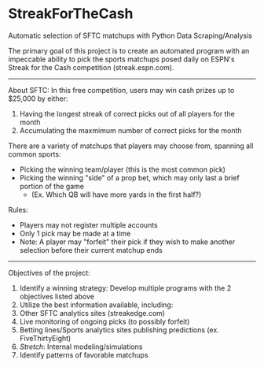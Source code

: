 # StreakForTheCash
Automatic selection of SFTC matchups with Python Data Scraping/Analysis

The primary goal of this project is to create an automated program with an impeccable ability to pick the sports matchups posed daily on ESPN's Streak for the Cash competition (streak.espn.com).

- - - -

About SFTC:
In this free competition, users may win cash prizes up to $25,000 by either:

1. Having the longest streak of correct picks out of all players for the month
2. Accumulating the maxmimum number of correct picks for the month

There are a variety of matchups that players may choose from, spanning all common sports:
* Picking the winning team/player (this is the most common pick)
* Picking the winning "side" of a prop bet, which may only last a brief portion of the game
  * (Ex. Which QB will have more yards in the first half?)

Rules:
* Players may not register multiple accounts
* Only 1 pick may be made at a time
* Note: A player may "forfeit" their pick if they wish to make another selection before their current matchup ends

- - - -
Objectives of the project:
1. Identify a winning strategy: Develop multiple programs with the 2 objectives listed above
2. Utilize the best information available, including:
  1. Other SFTC analytics sites (streakedge.com)
  2. Live monitoring of ongoing picks (to possibly forfeit)
  3. Betting lines/Sports analytics sites publishing predictions (ex. FiveThirtyEight)
  4. *Stretch*: Internal modeling/simulations
 3. Identify patterns of favorable matchups

